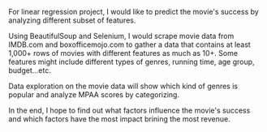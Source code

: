 For linear regression project, I would like to predict the movie's success by analyzing different subset of features. 

Using BeautifulSoup and Selenium, I would scrape movie data from IMDB.com and boxofficemojo.com to gather a data that contains at least 1,000+ rows of movies with different features as much as 10+. Some features might include different types of genres, running time, age group, budget...etc. 

Data exploration on the movie data will show which kind of genres is popular and analyze MPAA scores by categorizing. 

In the end, I hope to find out what factors influence the movie's success and which factors have the most impact brining the most revenue.

